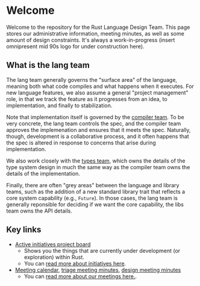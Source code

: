 # Welcome

Welcome to the repository for the Rust Language Design Team.  This
page stores our administrative information, meeting minutes, as well
as some amount of design constraints. It's always a
work-in-progress (insert omnipresent mid 90s logo for under
construction here).

## What is the lang team

The lang team generally governs the "surface area" of the language, meaning both what code compiles and what happens when it executes. For new language features, we also assume a general "project management" role, in that we track the feature as it progresses from an idea, to implementation, and finally to stabilization.

Note that implementation itself is governed by the [compiler team](https://github.com/rust-lang/compiler-team). To be very concrete, the lang team controls the spec, and the compiler team approves the implemenation and ensures that it meets the spec. Naturally, though, development is a collaborative process, and it often happens that the spec is altered in response to concerns that arise during implementation.

We also work closely with the [types team](https://github.com/rust-lang/types-team), which owns the details of the type system design in much the same way as the compiler team owns the details of the implementation.

Finally, there are often "grey areas" between the language and library teams, such as the addition of a new standard library trait that reflects a core system capability (e.g., `Future`). In those cases, the lang team is generally reponsible for deciding if we want the core capability, the libs team owns the API details.

## Key links

* [Active initiatives project board](https://github.com/orgs/rust-lang/projects/16/)
    * Shows you the things that are currently under development (or exploration) within Rust.
    * You can [read more about initiatives here](./initiatives.md).
* [Meeting calendar](./calendar.md), [triage meeting minutes](https://github.com/rust-lang/lang-team/tree/master/minutes), [design meeting minutes](https://github.com/rust-lang/lang-team/tree/master/design-meeting-minutes)
    * You can [read more about our meetings here.](./meetings.md).
